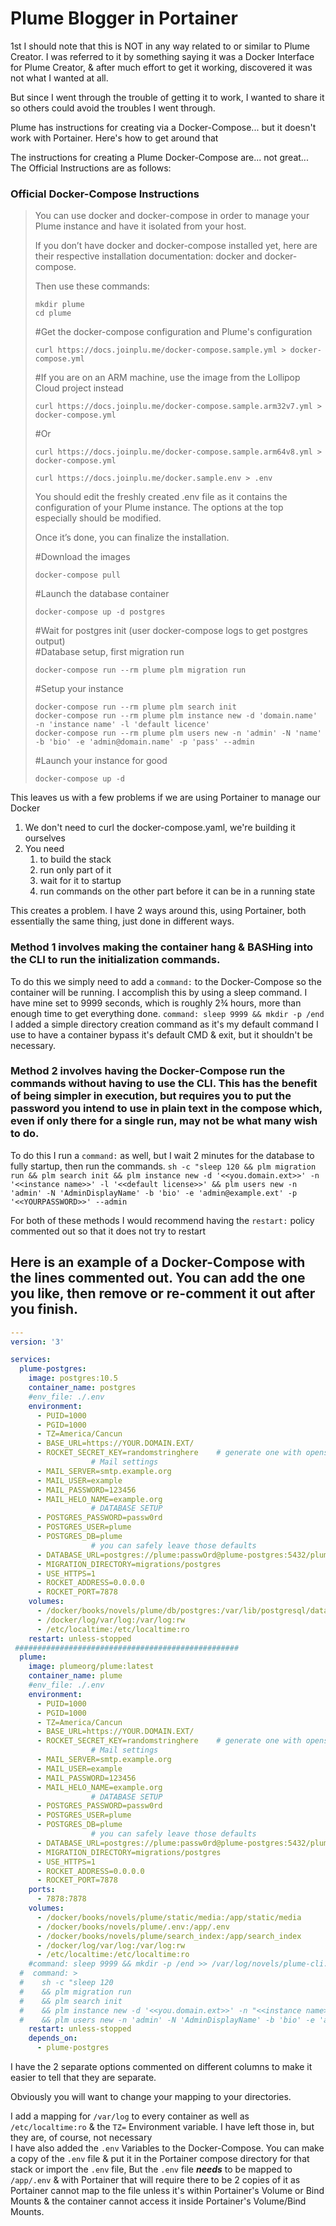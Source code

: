 # Plume Blogger in Portainer
1st I should note that this is NOT in any way related to or similar to Plume Creator. I was referred to it by something saying it was a Docker Interface for Plume Creator, & after much effort to get it working, discovered it was not what I wanted at all.

But since I went through the trouble of getting it to work, I wanted to share it so others could avoid the troubles I went through.

Plume has instructions for creating via a Docker-Compose... but it doesn't work with Portainer. Here's how to get around that

The instructions for creating a Plume Docker-Compose are... not great...
The Official Instructions are as follows:

### Official Docker-Compose Instructions
> You can use docker and docker-compose in order to manage your Plume instance and have it isolated from your host.
> 
> If you don’t have docker and docker-compose installed yet, here are their respective installation documentation: docker and docker-compose.
> 
> Then use these commands:
> ```
> mkdir plume
> cd plume
> ```
> #Get the docker-compose configuration and Plume's configuration<br>
> ```
> curl https://docs.joinplu.me/docker-compose.sample.yml > docker-compose.yml
> ```
> #If you are on an ARM machine, use the image from the Lollipop Cloud project instead<br>
> ```
> curl https://docs.joinplu.me/docker-compose.sample.arm32v7.yml > docker-compose.yml
> ```
> #Or<br>
> ```
> curl https://docs.joinplu.me/docker-compose.sample.arm64v8.yml > docker-compose.yml
> ```
> 
> ```
> curl https://docs.joinplu.me/docker.sample.env > .env
> ```
> You should edit the freshly created .env file as it contains the configuration of your Plume instance. The options at the top especially should be modified.<br>
> 
> Once it’s done, you can finalize the installation.<br>
> 
> #Download the images<br>
> ```
> docker-compose pull
> ```
> #Launch the database container<br>
> ```
> docker-compose up -d postgres
> ```
> #Wait for postgres init (user docker-compose logs to get postgres output)<br>
> #Database setup, first migration run<br>
> ```
> docker-compose run --rm plume plm migration run
> ```
> #Setup your instance<br>
> ```
> docker-compose run --rm plume plm search init
> docker-compose run --rm plume plm instance new -d 'domain.name' -n 'instance name' -l 'default licence'
> docker-compose run --rm plume plm users new -n 'admin' -N 'name' -b 'bio' -e 'admin@domain.name' -p 'pass' --admin
> ```
> #Launch your instance for good<br>
> ```
> docker-compose up -d
> ```

This leaves us with a few problems if we are using Portainer to manage our Docker
1. We don't need to curl the docker-compose.yaml, we're building it ourselves
1. You need 
    1. to build the stack
    1. run only part of it
    1. wait for it to startup
    1. run commands on the other part before it can be in a running state

This creates a problem. I have 2 ways around this, using Portainer, both essentially the same thing, just done in different ways.

### Method 1 involves making the container hang & BASHing into the CLI to run the initialization commands.

To do this we simply need to add a `command:` to the Docker-Compose so the container will be running. I accomplish this by using a sleep command. I have mine set to 9999 seconds, which is roughly 2¾ hours, more than enough time to get everything done. `command: sleep 9999 && mkdir -p /end` I added a simple directory creation command as it's my default command I use to have a container bypass it's default CMD & exit, but it shouldn't be necessary.

### Method 2 involves having the Docker-Compose run the commands without having to use the CLI. This has the benefit of being simpler in execution, but requires you to put the password you intend to use in plain text in the compose which, even if only there for a single run, may not be what many wish to do.

To do this I run a `command:` as well, but I wait 2 minutes for the database to fully startup, then run the commands. `sh -c "sleep 120 && plm migration run && plm search init && plm instance new -d '<<you.domain.ext>>' -n '<<instance name>>' -l '<<default license>>' && plm users new -n 'admin' -N 'AdminDisplayName' -b 'bio' -e 'admin@example.ext' -p '<<YOURPASSWORD>>' --admin`

For both of these methods I would recommend having the `restart:` policy commented out so that it does not try to restart

## Here is an example of a Docker-Compose with the lines commented out. You can add the one you like, then remove or re-comment it out after you finish.

```yaml
---
version: '3'

services:
  plume-postgres:
    image: postgres:10.5
    container_name: postgres
    #env_file: ./.env
    environment:
      - PUID=1000
      - PGID=1000
      - TZ=America/Cancun
      - BASE_URL=https://YOUR.DOMAIN.EXT/
      - ROCKET_SECRET_KEY=randomstringhere    # generate one with openssl rand -base64 32
                  # Mail settings
      - MAIL_SERVER=smtp.example.org
      - MAIL_USER=example
      - MAIL_PASSWORD=123456
      - MAIL_HELO_NAME=example.org
                  # DATABASE SETUP
      - POSTGRES_PASSWORD=passw0rd
      - POSTGRES_USER=plume
      - POSTGRES_DB=plume
                  # you can safely leave those defaults
      - DATABASE_URL=postgres://plume:passwOrd@plume-postgres:5432/plume
      - MIGRATION_DIRECTORY=migrations/postgres
      - USE_HTTPS=1
      - ROCKET_ADDRESS=0.0.0.0
      - ROCKET_PORT=7878
    volumes:
      - /docker/books/novels/plume/db/postgres:/var/lib/postgresql/data
      - /docker/log/var/log:/var/log:rw
      - /etc/localtime:/etc/localtime:ro
    restart: unless-stopped
 ##################################################
  plume:
    image: plumeorg/plume:latest
    container_name: plume
    #env_file: ./.env
    environment:
      - PUID=1000
      - PGID=1000
      - TZ=America/Cancun
      - BASE_URL=https://YOUR.DOMAIN.EXT/
      - ROCKET_SECRET_KEY=randomstringhere    # generate one with openssl rand -base64 32
                  # Mail settings
      - MAIL_SERVER=smtp.example.org
      - MAIL_USER=example
      - MAIL_PASSWORD=123456
      - MAIL_HELO_NAME=example.org
                  # DATABASE SETUP
      - POSTGRES_PASSWORD=passw0rd
      - POSTGRES_USER=plume
      - POSTGRES_DB=plume
                  # you can safely leave those defaults
      - DATABASE_URL=postgres://plume:passw0rd@plume-postgres:5432/plume
      - MIGRATION_DIRECTORY=migrations/postgres
      - USE_HTTPS=1
      - ROCKET_ADDRESS=0.0.0.0
      - ROCKET_PORT=7878
    ports:
      - 7878:7878
    volumes:
      - /docker/books/novels/plume/static/media:/app/static/media
      - /docker/books/novels/plume/.env:/app/.env
      - /docker/books/novels/plume/search_index:/app/search_index
      - /docker/log/var/log:/var/log:rw
      - /etc/localtime:/etc/localtime:ro
    #command: sleep 9999 && mkdir -p /end >> /var/log/novels/plume-cli.log
  #  command: >
  #    sh -c "sleep 120 
  #    && plm migration run
  #    && plm search init
  #    && plm instance new -d '<<you.domain.ext>>' -n "<<instance name>>" -l '<<default license>>'
  #    && plm users new -n 'admin' -N 'AdminDisplayName' -b 'bio' -e 'admin@example.ext' -p '<<YOURPASSWORD>>' --admin
    restart: unless-stopped
    depends_on:
      - plume-postgres

```
I have the 2 separate options commented on different columns to make it easier to tell that they are separate.

Obviously you will want to change your mapping to your directories.

I add a mapping for `/var/log` to every container as well as `/etc/localtime:ro` & the `TZ=` Environment variable. I have left those in, but they are, of course, not necessary<br>
I have also added the `.env` Variables to the Docker-Compose. You can make a copy of the `.env` file & put it in the Portainer compose directory for that stack or import the `.env` file, But the `.env` file ***needs*** to be mapped to `/app/.env` & with Portainer that will require there to be 2 copies of it as Portainer cannot map to the file unless it's within Portainer's Volume or Bind Mounts & the container cannot access it inside Portainer's Volume/Bind Mounts.

